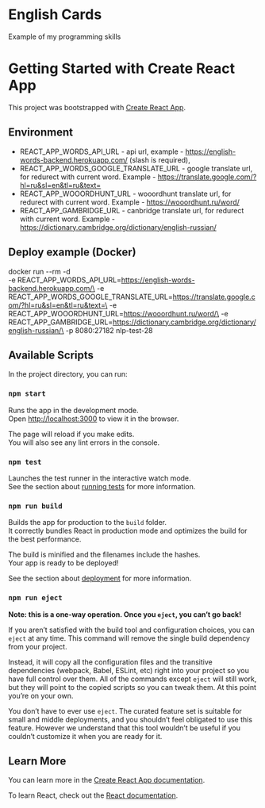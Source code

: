 # English Cards

Example of my programming skills

# Getting Started with Create React App

This project was bootstrapped with [Create React App](https://github.com/facebook/create-react-app).

## Environment

- REACT_APP_WORDS_API_URL - api url, example - https://english-words-backend.herokuapp.com/ (slash is required),
- REACT_APP_WORDS_GOOGLE_TRANSLATE_URL - google translate url, for redurect with current word. Example -
  https://translate.google.com/?hl=ru&sl=en&tl=ru&text=
- REACT_APP_WOOORDHUNT_URL - wooordhunt translate url, for redurect with current word. Example -
  https://wooordhunt.ru/word/
- REACT_APP_GAMBRIDGE_URL - canbridge translate url, for redurect with current word. Example -
  https://dictionary.cambridge.org/dictionary/english-russian/

## Deploy example (Docker)

docker run --rm -d\
 -e REACT_APP_WORDS_API_URL=https://english-words-backend.herokuapp.com/\ 
 -e REACT_APP_WORDS_GOOGLE_TRANSLATE_URL=https://translate.google.com/?hl=ru&sl=en&tl=ru&text=\
 -e REACT_APP_WOOORDHUNT_URL=https://wooordhunt.ru/word/\
 -e REACT_APP_GAMBRIDGE_URL=https://dictionary.cambridge.org/dictionary/english-russian/\
 -p 8080:27182 nlp-test-28

## Available Scripts

In the project directory, you can run:

### `npm start`

Runs the app in the development mode.\
Open [http://localhost:3000](http://localhost:3000) to view it in the browser.

The page will reload if you make edits.\
You will also see any lint errors in the console.

### `npm test`

Launches the test runner in the interactive watch mode.\
See the section about [running tests](https://facebook.github.io/create-react-app/docs/running-tests) for more information.

### `npm run build`

Builds the app for production to the `build` folder.\
It correctly bundles React in production mode and optimizes the build for the best performance.

The build is minified and the filenames include the hashes.\
Your app is ready to be deployed!

See the section about [deployment](https://facebook.github.io/create-react-app/docs/deployment) for more information.

### `npm run eject`

**Note: this is a one-way operation. Once you `eject`, you can’t go back!**

If you aren’t satisfied with the build tool and configuration choices, you can `eject` at any time. This command will
remove the single build dependency from your project.

Instead, it will copy all the configuration files and the transitive dependencies (webpack, Babel, ESLint, etc) right
into your project so you have full control over them. All of the commands except `eject` will still work, but they will
point to the copied scripts so you can tweak them. At this point you’re on your own.

You don’t have to ever use `eject`. The curated feature set is suitable for small and middle deployments, and you
shouldn’t feel obligated to use this feature. However we understand that this tool wouldn’t be useful if you couldn’t
customize it when you are ready for it.

## Learn More

You can learn more in the
[Create React App documentation](https://facebook.github.io/create-react-app/docs/getting-started).

To learn React, check out the [React documentation](https://reactjs.org/).
